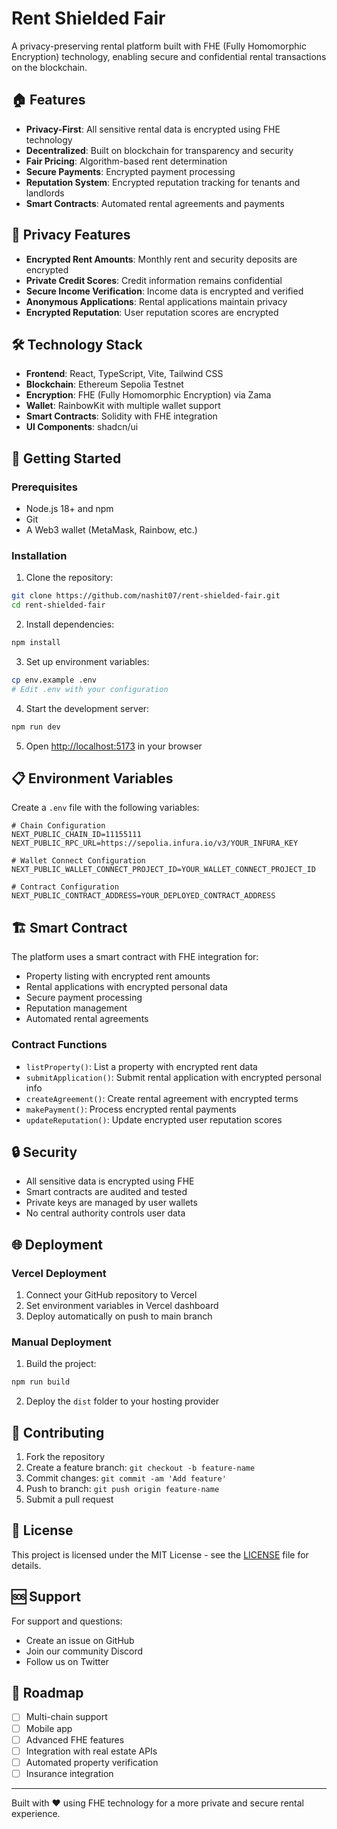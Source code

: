 # Rent Shielded Fair

A privacy-preserving rental platform built with FHE (Fully Homomorphic Encryption) technology, enabling secure and confidential rental transactions on the blockchain.

## 🏠 Features

- **Privacy-First**: All sensitive rental data is encrypted using FHE technology
- **Decentralized**: Built on blockchain for transparency and security
- **Fair Pricing**: Algorithm-based rent determination
- **Secure Payments**: Encrypted payment processing
- **Reputation System**: Encrypted reputation tracking for tenants and landlords
- **Smart Contracts**: Automated rental agreements and payments

## 🔐 Privacy Features

- **Encrypted Rent Amounts**: Monthly rent and security deposits are encrypted
- **Private Credit Scores**: Credit information remains confidential
- **Secure Income Verification**: Income data is encrypted and verified
- **Anonymous Applications**: Rental applications maintain privacy
- **Encrypted Reputation**: User reputation scores are encrypted

## 🛠️ Technology Stack

- **Frontend**: React, TypeScript, Vite, Tailwind CSS
- **Blockchain**: Ethereum Sepolia Testnet
- **Encryption**: FHE (Fully Homomorphic Encryption) via Zama
- **Wallet**: RainbowKit with multiple wallet support
- **Smart Contracts**: Solidity with FHE integration
- **UI Components**: shadcn/ui

## 🚀 Getting Started

### Prerequisites

- Node.js 18+ and npm
- Git
- A Web3 wallet (MetaMask, Rainbow, etc.)

### Installation

1. Clone the repository:
```bash
git clone https://github.com/nashit07/rent-shielded-fair.git
cd rent-shielded-fair
```

2. Install dependencies:
```bash
npm install
```

3. Set up environment variables:
```bash
cp env.example .env
# Edit .env with your configuration
```

4. Start the development server:
```bash
npm run dev
```

5. Open [http://localhost:5173](http://localhost:5173) in your browser

## 📋 Environment Variables

Create a `.env` file with the following variables:

```env
# Chain Configuration
NEXT_PUBLIC_CHAIN_ID=11155111
NEXT_PUBLIC_RPC_URL=https://sepolia.infura.io/v3/YOUR_INFURA_KEY

# Wallet Connect Configuration
NEXT_PUBLIC_WALLET_CONNECT_PROJECT_ID=YOUR_WALLET_CONNECT_PROJECT_ID

# Contract Configuration
NEXT_PUBLIC_CONTRACT_ADDRESS=YOUR_DEPLOYED_CONTRACT_ADDRESS
```

## 🏗️ Smart Contract

The platform uses a smart contract with FHE integration for:

- Property listing with encrypted rent amounts
- Rental applications with encrypted personal data
- Secure payment processing
- Reputation management
- Automated rental agreements

### Contract Functions

- `listProperty()`: List a property with encrypted rent data
- `submitApplication()`: Submit rental application with encrypted personal info
- `createAgreement()`: Create rental agreement with encrypted terms
- `makePayment()`: Process encrypted rental payments
- `updateReputation()`: Update encrypted user reputation scores

## 🔒 Security

- All sensitive data is encrypted using FHE
- Smart contracts are audited and tested
- Private keys are managed by user wallets
- No central authority controls user data

## 🌐 Deployment

### Vercel Deployment

1. Connect your GitHub repository to Vercel
2. Set environment variables in Vercel dashboard
3. Deploy automatically on push to main branch

### Manual Deployment

1. Build the project:
```bash
npm run build
```

2. Deploy the `dist` folder to your hosting provider

## 🤝 Contributing

1. Fork the repository
2. Create a feature branch: `git checkout -b feature-name`
3. Commit changes: `git commit -am 'Add feature'`
4. Push to branch: `git push origin feature-name`
5. Submit a pull request

## 📄 License

This project is licensed under the MIT License - see the [LICENSE](LICENSE) file for details.

## 🆘 Support

For support and questions:
- Create an issue on GitHub
- Join our community Discord
- Follow us on Twitter

## 🔮 Roadmap

- [ ] Multi-chain support
- [ ] Mobile app
- [ ] Advanced FHE features
- [ ] Integration with real estate APIs
- [ ] Automated property verification
- [ ] Insurance integration

---

Built with ❤️ using FHE technology for a more private and secure rental experience.